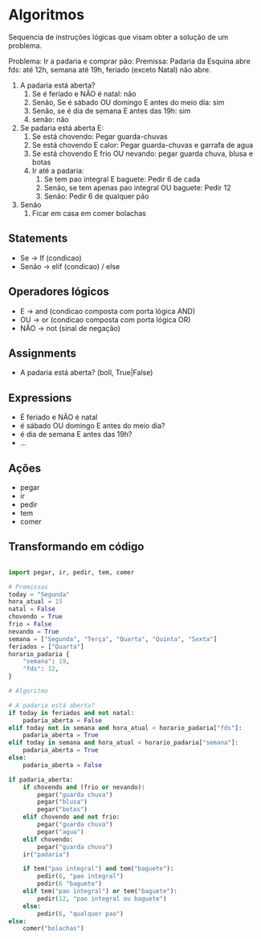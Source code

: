 # Algoritmos

Sequencia de instruções lógicas que visam obter a solução de 
um problema.

Problema: Ir a padaria e comprar pão:
Premissa: Padaria da Esquina abre fds: até 12h, semana até 19h, feriado (exceto Natal) não abre.

1. A padaria está aberta?
    1. Se é feriado e NÃO é natal: não
    2. Senão, Se é sábado OU domingo E antes do meio dia:  sim
    3. Senão, se é dia de semana E antes das 19h: sim
    4. senão: não
2. Se padaria está aberta E:
    1. Se está chovendo: Pegar guarda-chuvas
    2. Se está chovendo E calor: Pegar guarda-chuvas e garrafa de agua
    3. Se está chovendo E frio OU nevando: pegar guarda chuva, blusa e botas
    4. Ir até a padaria:
        1. Se tem pao integral E baguete: Pedir 6 de cada
        2. Senão, se tem apenas pao integral OU baguete: Pedir 12
        3. Senão: Pedir 6 de qualquer pão
3. Senão
    1. Ficar em casa em comer bolachas

## Statements

- Se -> If (condicao)
- Senão -> elif (condicao) / else

## Operadores lógicos

- E -> and (condicao composta com porta lógica AND)
- OU -> or (condicao composta com porta lógica OR)
- NÃO -> not (sinal de negação)

## Assignments

- A padaria está aberta? (boll, True|False)

## Expressions

- É feriado e NÃO é natal
- é sábado OU domingo E antes do meio dia?
- é dia de semana E antes das 19h?
- ...

## Ações

- pegar
- ir
- pedir
- tem
- comer


## Transformando em código


```py

import pegar, ir, pedir, tem, comer

# Premissas
today = "Segunda"
hora_atual = 15
natal = False
chovendo = True
frio = False
nevando = True
semana = ["Segunda", "Terça", "Quarta", "Quinta", "Sexta"]
feriados = ["Quarta"]
horario_padaria {
    "semana": 19,
    "fds": 12,
}

# Algoritmo

# A padaria está aberta?
if today in feriados and not natal:
    padaria_aberta = False
elif today not in semana and hora_atual < horario_padaria["fds"]:
    padaria_aberta = True
elif today in semana and hora_atual < horario_padaria["semana"]:
    padaria_aberta = True
else:
    padaria_aberta = False

if padaria_aberta:
    if chovendo and (frio or nevando):
        pegar("guarda chuva")
        pegar("blusa")
        pegar("botas")
    elif chovendo and not frio:
        pegar("guarda chuva")
        pegar("agua")
    elif chovendo:
        pegar("guarda chuva")
    ir("padaria")

    if tem("pao integral") and tem("baguete"):
        pedir(6, "pao integral")
        pedir(6 "baguete")
    elif tem("pao integral") or tem("baguete"):
        pedir(12, "pao integral ou baguete")
    else:
        pedir(6, "qualquer pao")
else:
    comer("bolachas")
```